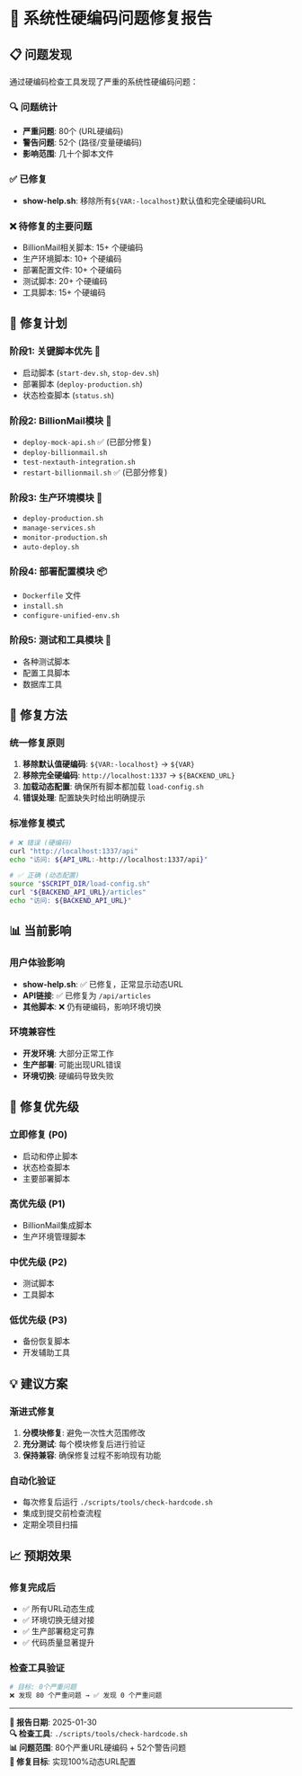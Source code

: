 # 🚨 系统性硬编码问题修复报告

## 📋 问题发现

通过硬编码检查工具发现了严重的系统性硬编码问题：

### **🔍 问题统计**
- **严重问题**: 80个 (URL硬编码)
- **警告问题**: 52个 (路径/变量硬编码)
- **影响范围**: 几十个脚本文件

### **✅ 已修复**
- **show-help.sh**: 移除所有`${VAR:-localhost}`默认值和完全硬编码URL

### **❌ 待修复的主要问题**
- BillionMail相关脚本: 15+ 个硬编码
- 生产环境脚本: 10+ 个硬编码  
- 部署配置文件: 10+ 个硬编码
- 测试脚本: 20+ 个硬编码
- 工具脚本: 15+ 个硬编码

## 🎯 修复计划

### **阶段1: 关键脚本优先** 🚨
- 启动脚本 (`start-dev.sh`, `stop-dev.sh`)
- 部署脚本 (`deploy-production.sh`)
- 状态检查脚本 (`status.sh`)

### **阶段2: BillionMail模块** 📧
- `deploy-mock-api.sh` ✅ (已部分修复)
- `deploy-billionmail.sh`
- `test-nextauth-integration.sh`
- `restart-billionmail.sh` ✅ (已部分修复)

### **阶段3: 生产环境模块** 🚀
- `deploy-production.sh`
- `manage-services.sh`
- `monitor-production.sh`
- `auto-deploy.sh`

### **阶段4: 部署配置模块** 📦
- `Dockerfile` 文件
- `install.sh`
- `configure-unified-env.sh`

### **阶段5: 测试和工具模块** 🧪
- 各种测试脚本
- 配置工具脚本
- 数据库工具

## 🔧 修复方法

### **统一修复原则**
1. **移除默认值硬编码**: `${VAR:-localhost}` → `${VAR}`
2. **移除完全硬编码**: `http://localhost:1337` → `${BACKEND_URL}`
3. **加载动态配置**: 确保所有脚本都加载 `load-config.sh`
4. **错误处理**: 配置缺失时给出明确提示

### **标准修复模式**
```bash
# ❌ 错误 (硬编码)
curl "http://localhost:1337/api"
echo "访问: ${API_URL:-http://localhost:1337/api}"

# ✅ 正确 (动态配置)
source "$SCRIPT_DIR/load-config.sh"
curl "${BACKEND_API_URL}/articles"
echo "访问: ${BACKEND_API_URL}"
```

## 📊 当前影响

### **用户体验影响**
- **show-help.sh**: ✅ 已修复，正常显示动态URL
- **API链接**: ✅ 已修复为 `/api/articles`
- **其他脚本**: ❌ 仍有硬编码，影响环境切换

### **环境兼容性**
- **开发环境**: 大部分正常工作
- **生产部署**: 可能出现URL错误
- **环境切换**: 硬编码导致失败

## 🚀 修复优先级

### **立即修复 (P0)**
- 启动和停止脚本
- 状态检查脚本
- 主要部署脚本

### **高优先级 (P1)**
- BillionMail集成脚本
- 生产环境管理脚本

### **中优先级 (P2)**
- 测试脚本
- 工具脚本

### **低优先级 (P3)**
- 备份恢复脚本
- 开发辅助工具

## 💡 建议方案

### **渐进式修复**
1. **分模块修复**: 避免一次性大范围修改
2. **充分测试**: 每个模块修复后进行验证
3. **保持兼容**: 确保修复过程不影响现有功能

### **自动化验证**
- 每次修复后运行 `./scripts/tools/check-hardcode.sh`
- 集成到提交前检查流程
- 定期全项目扫描

## 📈 预期效果

### **修复完成后**
- ✅ 所有URL动态生成
- ✅ 环境切换无缝对接
- ✅ 生产部署稳定可靠
- ✅ 代码质量显著提升

### **检查工具验证**
```bash
# 目标: 0个严重问题
❌ 发现 80 个严重问题 → ✅ 发现 0 个严重问题
```

---

**📝 报告日期**: 2025-01-30  
**🔍 检查工具**: `./scripts/tools/check-hardcode.sh`  
**📊 问题范围**: 80个严重URL硬编码 + 52个警告问题  
**🎯 修复目标**: 实现100%动态URL配置